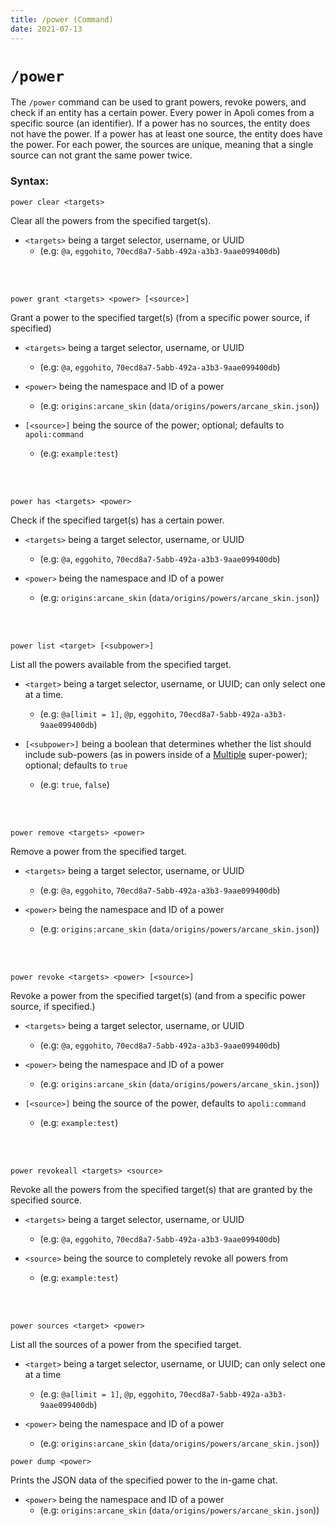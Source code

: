 ```yaml
---
title: /power (Command)
date: 2021-07-13
---
```


# `/power`

The `/power` command can be used to grant powers, revoke powers, and check if an entity has a certain power. Every power in Apoli comes from a specific source (an identifier). If a power has no sources, the entity does not have the power. If a power has at least one source, the entity does have the power. For each power, the sources are unique, meaning that a single source can not grant the same power twice.

### Syntax:

```mcfunction
power clear <targets>
```
Clear all the powers from the specified target(s).
<br>

* `<targets>` being a target selector, username, or UUID
    * (e.g: `@a`, `eggohito`, `70ecd8a7-5abb-492a-a3b3-9aae099400db`)
<br>
<br>

```mcfunction
power grant <targets> <power> [<source>]
```
Grant a power to the specified target(s) (from a specific power source, if specified)
<br>

* `<targets>` being a target selector, username, or UUID
    * (e.g: `@a`, `eggohito`, `70ecd8a7-5abb-492a-a3b3-9aae099400db`)

* `<power>` being the namespace and ID of a power
    * (e.g: `origins:arcane_skin` (`data/origins/powers/arcane_skin.json`))

* `[<source>]` being the source of the power; optional; defaults to `apoli:command`
    * (e.g: `example:test`)
<br>
<br>

```mcfunction
power has <targets> <power>
```
Check if the specified target(s) has a certain power.
<br>

* `<targets>` being a target selector, username, or UUID
    * (e.g: `@a`, `eggohito`, `70ecd8a7-5abb-492a-a3b3-9aae099400db`)

* `<power>` being the namespace and ID of a power
    * (e.g: `origins:arcane_skin` (`data/origins/powers/arcane_skin.json`))
<br>
<br>

```mcfunction
power list <target> [<subpower>]
```
List all the powers available from the specified target.
<br>

* `<target>` being a target selector, username, or UUID; can only select one at a time.
    * (e.g: `@a[limit = 1]`, `@p`, `eggohito`, `70ecd8a7-5abb-492a-a3b3-9aae099400db`)

* `[<subpower>]` being a boolean that determines whether the list should include sub-powers (as in powers inside of a [Multiple](../../types/power_types/multiple.md) super-power); optional; defaults to `true`
    * (e.g: `true`, `false`)
<br>
<br>

```mcfunction
power remove <targets> <power>
```
Remove a power from the specified target.
<br>

* `<targets>` being a target selector, username, or UUID
    * (e.g: `@a`, `eggohito`, `70ecd8a7-5abb-492a-a3b3-9aae099400db`)

* `<power>` being the namespace and ID of a power
    * (e.g: `origins:arcane_skin` (`data/origins/powers/arcane_skin.json`))
<br>
<br>

```mcfunction
power revoke <targets> <power> [<source>]
```
Revoke a power from the specified target(s) (and from a specific power source, if specified.)
<br>

* `<targets>` being a target selector, username, or UUID
    * (e.g: `@a`, `eggohito`, `70ecd8a7-5abb-492a-a3b3-9aae099400db`)

* `<power>` being the namespace and ID of a power
    * (e.g: `origins:arcane_skin` (`data/origins/powers/arcane_skin.json`))

* `[<source>]` being the source of the power, defaults to `apoli:command`
    * (e.g: `example:test`)
<br>
<br>

```mcfunction
power revokeall <targets> <source>
```
Revoke all the powers from the specified target(s) that are granted by the specified source.
<br>

* `<targets>` being a target selector, username, or UUID
    * (e.g: `@a`, `eggohito`, `70ecd8a7-5abb-492a-a3b3-9aae099400db`)

* `<source>` being the source to completely revoke all powers from
	* (e.g: `example:test`)
<br>
<br>

```mcfunction
power sources <target> <power>
```
List all the sources of a power from the specified target.
<br>

* `<target>` being a target selector, username, or UUID; can only select one at a time
    * (e.g: `@a[limit = 1]`, `@p`, `eggohito`, `70ecd8a7-5abb-492a-a3b3-9aae099400db`)

* `<power>` being the namespace and ID of a power
    * (e.g: `origins:arcane_skin` (`data/origins/powers/arcane_skin.json`))

```mcfunction
power dump <power>
```
Prints the JSON data of the specified power to the in-game chat.
<br>

* `<power>` being the namespace and ID of a power
    * (e.g: `origins:arcane_skin` (`data/origins/powers/arcane_skin.json`))
